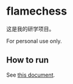 # flamechess

这是我的研学项目。

For personal use only.

## How to run

See [this document](docs/how_to_run.md).
